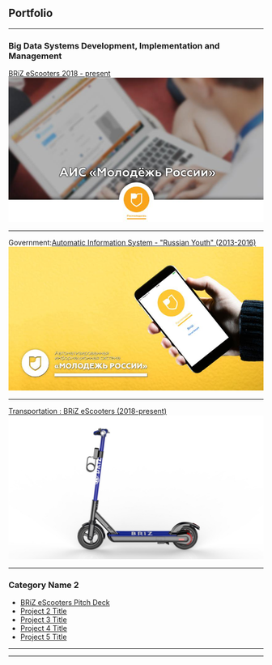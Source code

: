 ## Portfolio

---

### Big Data Systems  Development, Implementation and Management 

[BRiZ eScooters 2018 - present](/sample_page)
<img src="images/ais2.jpg?raw=true"/>

---
Government:[Automatic Information System - "Russian Youth" (2013-2016)](https://myrosmol.ru/)
<img src="images/ais3.jpg?raw=true"/>

---
[Transportation : BRiZ eScooters (2018-present)](/pdf/sample_presentation.pdf)
<img src="images/briz8.jpg?raw=true"/>

---

### Category Name 2

- [BRiZ eScooters Pitch Deck](http://example.com/)
- [Project 2 Title](http://example.com/)
- [Project 3 Title](http://example.com/)
- [Project 4 Title](http://example.com/)
- [Project 5 Title](http://example.com/)

---




---

<!-- Remove above link if you don't want to attibute -->
